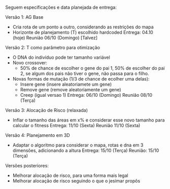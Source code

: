 Seguem especificações e data planejada de entrega:

Versão 1:
AG Base
- Cria rota de um ponto a outro, considerando as restrições do mapa
- Horizonte de planejamento (T) escolhido hardcoded
Entrega: 04.10 (hoje)
Reunião 06/10 (Domingo) [Talvez]


Versão 2: 
T como parâmetro para otimização
- O DNA do indivíduo pode ter tamanho variável
- Novo crossover:
    - 50% de chance de escolher o gene do pai 1, 50% de escolher do pai 2, se algum dos pais não tiver o gene, não passa para o filho.
- Novas formas de mutação (1/3 de chance de ecolher uma delas):
    - Insere gene (insere aleatoriamete um gene)
    - Remove gene (remove aleatoriamente um gene)
    - Creep  (igual versao 1)
Entrega: 06/10 (Domingo)
Reunião 08/10 (Terça)


Versão 3:
Alocação de Risco (relaxada)
- Inflar o tamanho das áreas em x% e considerar esse novo tamanho para calcular o fitness
Entrega: 11/10 (Sexta)
Reunião 11/10 (Sexta)


Versão 4:
Planejamento em 3D
- Adaptar o algoritmo para considerar o mapa, rotas e dna em 3 dimensões, adicionando a altura
Entrega: 15/10 (Terça)
Reunião: 15/10 (Terça)


Versões posteriores:
- Melhorar alocação de risco, para uma forma mais legal
- Melhorar alocação de risco seguindo o que o jesimar propôs